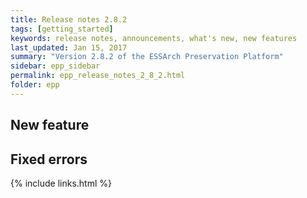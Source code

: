 ```yaml
---
title: Release notes 2.8.2
tags: [getting_started]
keywords: release notes, announcements, what's new, new features
last_updated: Jan 15, 2017
summary: "Version 2.8.2 of the ESSArch Preservation Platform"
sidebar: epp_sidebar
permalink: epp_release_notes_2_8_2.html
folder: epp
---
```


## New feature

## Fixed errors

{% include links.html %}
